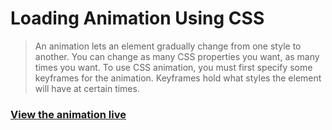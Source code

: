 # Loading Animation Using CSS

> An animation lets an element gradually change from one style to another. You can change as many CSS properties you want, as many times you want. To use CSS animation, you must first specify some keyframes for the animation. Keyframes hold what styles the element will have at certain times.

### [View the animation live](https://shankarlmc.github.io/loading-animation/ "Loadning Animation")
